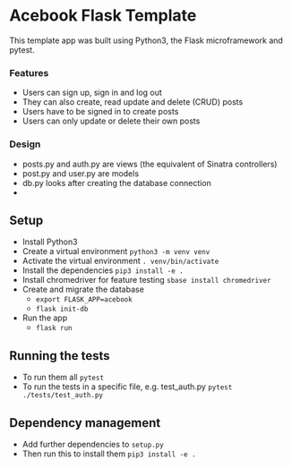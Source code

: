 # Acebook Flask Template

This template app was built using Python3, the Flask microframework and pytest.

### Features
- Users can sign up, sign in and log out
- They can also create, read update and delete (CRUD) posts
- Users have to be signed in to create posts
- Users can only update or delete their own posts

### Design
- posts.py and auth.py are views (the equivalent of Sinatra controllers)
- post.py and user.py are models
- db.py looks after creating the database connection
- 
## Setup
- Install Python3
- Create a virtual environment `python3 -m venv venv`
- Activate the virtual environment `. venv/bin/activate`
- Install the dependencies `pip3 install -e .`
- Install chromedriver for feature testing `sbase install chromedriver`
- Create and migrate the database
  * `export FLASK_APP=acebook`
  * `flask init-db`
- Run the app
  * `flask run`

## Running the tests
- To run them all `pytest`
- To run the tests in a specific file, e.g. test_auth.py `pytest ./tests/test_auth.py`
## Dependency management
- Add further dependencies to `setup.py`
- Then run this to install them `pip3 install -e .`
